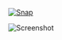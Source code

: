 [![Snap](https://bit.ly/2ZWfetD)](https://snapcraft.io/audible-for-linux)

![Screenshot](https://tinyurl.com/yb4uaxbu)
